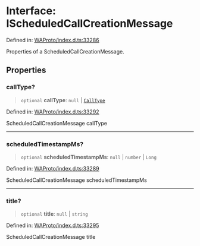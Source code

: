 # Interface: IScheduledCallCreationMessage

Defined in: [WAProto/index.d.ts:33286](https://github.com/Fokusdotid/bail/blob/82f46c566476ac566bfd781dede14412fcdfb787/WAProto/index.d.ts#L33286)

Properties of a ScheduledCallCreationMessage.

## Properties

### callType?

> `optional` **callType**: `null` \| [`CallType`](../namespaces/ScheduledCallCreationMessage/enumerations/CallType.md)

Defined in: [WAProto/index.d.ts:33292](https://github.com/Fokusdotid/bail/blob/82f46c566476ac566bfd781dede14412fcdfb787/WAProto/index.d.ts#L33292)

ScheduledCallCreationMessage callType

***

### scheduledTimestampMs?

> `optional` **scheduledTimestampMs**: `null` \| `number` \| `Long`

Defined in: [WAProto/index.d.ts:33289](https://github.com/Fokusdotid/bail/blob/82f46c566476ac566bfd781dede14412fcdfb787/WAProto/index.d.ts#L33289)

ScheduledCallCreationMessage scheduledTimestampMs

***

### title?

> `optional` **title**: `null` \| `string`

Defined in: [WAProto/index.d.ts:33295](https://github.com/Fokusdotid/bail/blob/82f46c566476ac566bfd781dede14412fcdfb787/WAProto/index.d.ts#L33295)

ScheduledCallCreationMessage title
